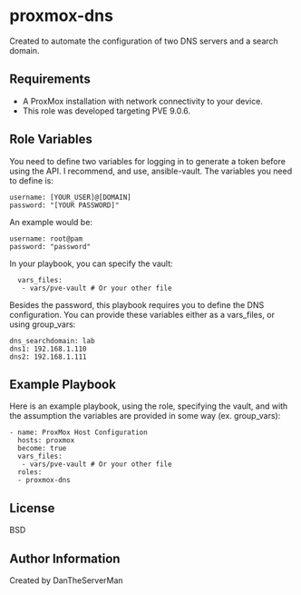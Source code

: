 proxmox-dns
=========

Created to automate the configuration of two DNS servers and a search domain. 

Requirements
------------

- A ProxMox installation with network connectivity to your device. 
- This role was developed targeting PVE 9.0.6.

Role Variables
--------------
 
You need to define two variables for logging in to generate a token before using the API. I recommend, and use, ansible-vault. The variables you need to define is:
```
username: [YOUR_USER]@[DOMAIN]
password: "[YOUR PASSWORD]"
```
An example would be:
```
username: root@pam
password: "password"
```
In your playbook, you can specify the vault:
```
  vars_files:  
   - vars/pve-vault # Or your other file
```

Besides the password, this playbook requires you to define the DNS configuration. You can provide these variables either as a vars_files, or using group_vars:

```
dns_searchdomain: lab
dns1: 192.168.1.110
dns2: 192.168.1.111
```

Example Playbook
----------------

Here is an example playbook, using the role, specifying the vault, and with the assumption the variables are provided in some way (ex. group_vars):
```
- name: ProxMox Host Configuration
  hosts: proxmox
  become: true
  vars_files:  
   - vars/pve-vault # Or your other file
  roles:
  - proxmox-dns
```
License
-------

BSD

Author Information
------------------

Created by DanTheServerMan